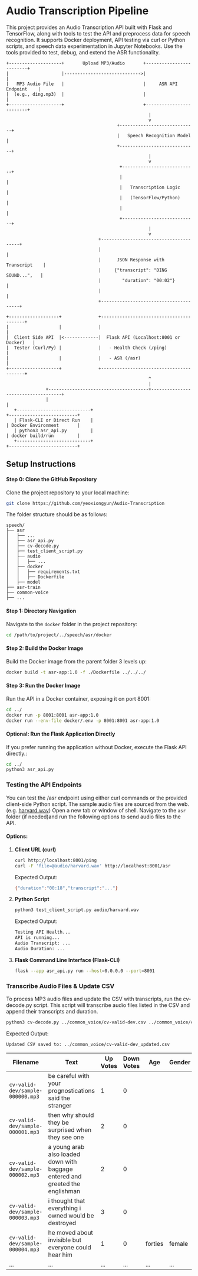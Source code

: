 # Audio Transcription Pipeline


This project provides an Audio Transcription API built with Flask and TensorFlow, along with tools to test the API and preprocess data for speech recognition. It supports Docker deployment, API testing via curl or Python scripts, and speech data experimentation in Jupyter Notebooks. Use the tools provided to test, debug, and extend the ASR functionality.

```
+--------------------+       Upload MP3/Audio       +-------------------------+
|                    |----------------------------->|                         |
|   MP3 Audio File   |                              |     ASR API Endpoint    |
|  (e.g., ding.mp3)  |                              |                         |
+--------------------+                              +-------------------------+
                                                      |
                                                      v
                                          +-----------------------------+
                                          |   Speech Recognition Model  |
                                          +-----------------------------+
                                                      |
                                                      v
                                           +----------------------------+
                                           |                            |
                                           |   Transcription Logic      |
                                           |   (TensorFlow/Python)      |
                                           |                            |
                                           +----------------------------+
                                                      |
                                                      v
                                   +---------------------------------------+
                                   |                                       |
                                   |      JSON Response with Transcript    |
                                   |     {"transcript": "DING SOUND...",   |
                                   |        "duration": "00:02"}           |
                                   |                                       |
                                   +---------------------------------------+

+-------------------+              +-----------------------------------------+
|                   |              |                                         |
|  Client Side API  |<-------------|  Flask API (Localhost:8001 or Docker)   |
|  Tester (Curl/Py) |              |   - Health Check (/ping)                |
|                   |              |   - ASR (/asr)                          |
+-------------------+              +-----------------------------------------+
                                                      ^
                                                      |
               +--------------------------------------+------------------------------------+
               |                                                                           |
   +----------------------------+                                     +--------------------------+
   | Flask-CLI or Direct Run    |                                     | Docker Environment       |
   | python3 asr_api.py         |                                     | docker build/run         |
   +----------------------------+                                     +--------------------------+
```

## Setup Instructions

#### Step 0: Clone the GitHub Repository
Clone the project repository to your local machine:

```bash
git clone https://github.com/yeoxiongyun/Audio-Transcription
```

The folder structure should be as follows:
```
speech/
├── asr
│   ├── ...
│   ├── asr_api.py
│   ├── cv-decode.py
│   ├── test_client_script.py
│   ├── audio
│   │   ├── ...
│   ├── docker
│   │   ├── requirements.txt
│   │   ├── Dockerfile
│   ├── model
├── asr-train
├── common-voice
├── ...
```


#### Step 1: Directory Navigation

Navigate to the `docker` folder in the project repository:
```bash
cd /path/to/project/../speech/asr/docker
```

#### Step 2: Build the Docker Image

Build the Docker image from the parent folder 3 levels up:
```bash
docker build -t asr-app:1.0 -f ./Dockerfile ../../../
```

#### Step 3: Run the Docker Image

Run the API in a Docker container, exposing it on port 8001:
```bash
cd ../
docker run -p 8001:8001 asr-app:1.0
docker run --env-file docker/.env -p 8001:8001 asr-app:1.0
```

#### Optional: Run the Flask Application Directly

If you prefer running the application without Docker, execute the Flask API directly.:
```bash
cd ../
python3 asr_api.py
```

### Testing the API Endpoints

You can test the /asr endpoint using either curl commands or the provided client-side Python script. The sample audio files are sourced from the web. (e.g. [harvard.wav](https://www.kaggle.com/datasets/pavanelisetty/sample-audio-files-for-speech-recognition)) Open a new tab or window of shell. Navigate to the `asr` folder (if needed)and run the following options to send audio files to the API.


#### **Options**:
   1. **Client URL (curl)**  
      ```bash
      curl http://localhost:8001/ping
      curl -F 'file=@audio/harvard.wav' http://localhost:8001/asr
      ```
      Expected Output:
      ```bash
      {"duration":"00:18","transcript":"..."}
      ```

   2. **Python Script**  
      ```bash
      python3 test_client_script.py audio/harvard.wav
      ```
      Expected Output:
      ```bash
      Testing API Health...
      API is running...
      Audio Transcript: ...
      Audio Duration: ...
      ```

   3. **Flask Command Line Interface (Flask-CLI)**  
      ```bash
      flask --app asr_api.py run --host=0.0.0.0 --port=8001
      ```


### Transcribe Audio Files & Update CSV

To process MP3 audio files and update the CSV with transcripts, run the cv-decode.py script. This script will transcribe audio files listed in the CSV and append their transcripts and duration.

```bash
python3 cv-decode.py ../common_voice/cv-valid-dev.csv ../common_voice/cv-valid-dev/
```

Expected Output:
```
Updated CSV saved to: ../common_voice/cv-valid-dev_updated.csv
```

| Filename                         | Text                                                                                     | Up Votes | Down Votes | Age       | Gender | Accent  | Duration | Generated Text                                                                       |
|----------------------------------|-----------------------------------------------------------------------------------------|----------|------------|-----------|--------|---------|----------|-------------------------------------------------------------------------------------|
| `cv-valid-dev/sample-000000.mp3` | be careful with your prognostications said the stranger                                 | 1        | 0          |           |        |         | 00:05    | BE CAREFUL WITH YOUR PROGNOSTICATIONS SAID THE STRANGER                             |
| `cv-valid-dev/sample-000001.mp3` | then why should they be surprised when they see one                                     | 2        | 0          |           |        |         | 00:03    | THEN WHY SHOULD THEY BE SURPRISED WHEN THEY SEE ONE                                 |
| `cv-valid-dev/sample-000002.mp3` | a young arab also loaded down with baggage entered and greeted the englishman           | 2        | 0          |           |        |         | 00:05    | A YOUNG ARAB ALSO LOADED DOWN WITH BAGGAGE ENTERED AND GREETED THE ENGLISHMAN       |
| `cv-valid-dev/sample-000003.mp3` | i thought that everything i owned would be destroyed                                    | 3        | 0          |           |        |         | 00:04    | I FELT THAT EVERYTHING I OWNED WOULD BE DESTROYED                                   |
| `cv-valid-dev/sample-000004.mp3` | he moved about invisible but everyone could hear him                                    | 1        | 0          | forties   | female | england | 00:04    | HE MOVED ABOUT INVISIBLE BUT EVERY ONE COULD HEAR HIM                               |
| ...                              | ...                                                                                     | ...      | ...        | ...       | ...    | ...     | ...      | ...                                                                                 |

